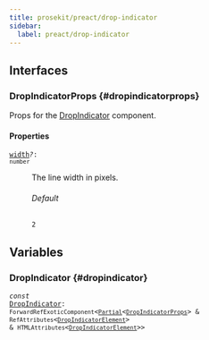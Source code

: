 ```yaml
---
title: prosekit/preact/drop-indicator
sidebar:
  label: preact/drop-indicator
---
```


## Interfaces

### DropIndicatorProps {#dropindicatorprops}

Props for the [DropIndicator](#dropindicator) component.

#### Properties

<dl>

<dt>

<code data-typedoc-code><a id="width" href="#width">width</a><i>?</i>: `number`</code>

</dt>

<dd>

The line width in pixels.

###### Default

`2`

</dd>

</dl>

## Variables

### DropIndicator {#dropindicator}

<dl>

<dt>

<code data-typedoc-code><i>const</i> <a id="dropindicator" href="#dropindicator">DropIndicator</a>: `ForwardRefExoticComponent`\<[`Partial`](https://www.typescriptlang.org/docs/handbook/utility-types.html#partialtype)\<[`DropIndicatorProps`](#dropindicatorprops)\> & `RefAttributes`\<[`DropIndicatorElement`](../web/drop-indicator.md#dropindicatorelement)\> & `HTMLAttributes`\<[`DropIndicatorElement`](../web/drop-indicator.md#dropindicatorelement)\>\></code>

</dt>

</dl>
